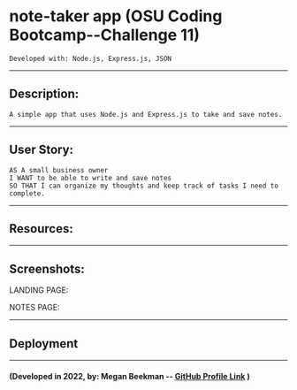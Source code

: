 # note-taker app (OSU Coding Bootcamp--Challenge 11)
    Developed with: Node.js, Express.js, JSON

-----------------------------------------------------------------

## Description:
    A simple app that uses Node.js and Express.js to take and save notes.

-----------------------------------------------------------------
## User Story:
    AS A small business owner
    I WANT to be able to write and save notes
    SO THAT I can organize my thoughts and keep track of tasks I need to complete.

-----------------------------------------------------------------
## Resources:
-----------------------------------------------------------------
## Screenshots:
LANDING PAGE:

NOTES PAGE:

-----------------------------------------------------------------
## Deployment

-----------------------------------------------------------------

#### (Developed in 2022, by: Megan Beekman -- [GitHub Profile Link](https://github.com/meganbeek98 'GitHub') )